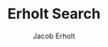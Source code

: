 ---
title: Erholt Search
author: Jacob Erholt
tags: ['projekter', 'featured']
image: /assets/projekter/erholt-search.png
imageAlt: This is a test
description: Jeg har lavet en hjemmeside, hvor jeg viser en masser billeder jeg har taget på gåture, der er brugt HTML, CSS og JS.
---